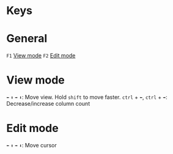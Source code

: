 # Keys

# General

`F1` [View mode](modal-editing)
`F2` [Edit mode](modal-editing)

# View mode
`⬅` `⬆` `➡` `⬇`: Move view. Hold `shift` to move faster.
`ctrl` + `⬅`, `ctrl` + `➡`: Decrease\/increase column count

# Edit mode
`⬅` `⬆` `➡` `⬇`: Move cursor
